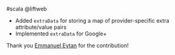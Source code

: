 #scala @liftweb

* Added `extraData` for storing a map of provider-specific extra attribute/value pairs  
* Implemented `extraData` for Google+

Thank you [Emmanuel Eytan](https://github.com/eje211) for the contribution!
